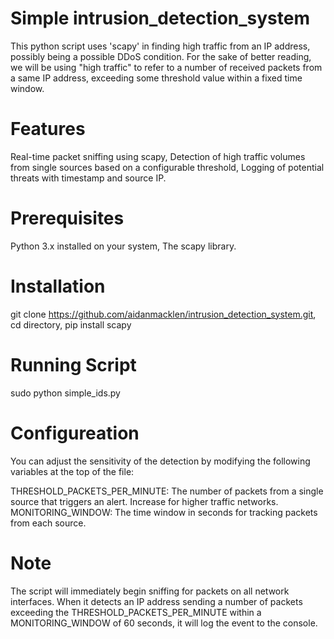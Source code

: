 # Simple intrusion_detection_system
This python script uses 'scapy' in finding high traffic from an IP address, possibly being a possible DDoS condition. For the sake of better reading, we will be using "high traffic" to refer to a number of received packets from a same IP address, exceeding some threshold value within a fixed time window.
# Features
Real-time packet sniffing using scapy, Detection of high traffic volumes from single sources based on a configurable threshold, Logging of potential threats with timestamp and source IP.
# Prerequisites
Python 3.x installed on your system, The scapy library.
# Installation
git clone https://github.com/aidanmacklen/intrusion_detection_system.git, cd directory, pip install scapy
# Running Script
sudo python simple_ids.py
# Configureation
You can adjust the sensitivity of the detection by modifying the following variables at the top of the file:

THRESHOLD_PACKETS_PER_MINUTE: The number of packets from a single source that triggers an alert. Increase for higher traffic networks.
MONITORING_WINDOW: The time window in seconds for tracking packets from each source.
# Note
The script will immediately begin sniffing for packets on all network interfaces. When it detects an IP address sending a number of packets exceeding the THRESHOLD_PACKETS_PER_MINUTE within a MONITORING_WINDOW of 60 seconds, it will log the event to the console.
